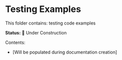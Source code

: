 # Testing Examples

This folder contains: testing code examples

**Status:** 🚧 Under Construction

Contents:
- [Will be populated during documentation creation]
